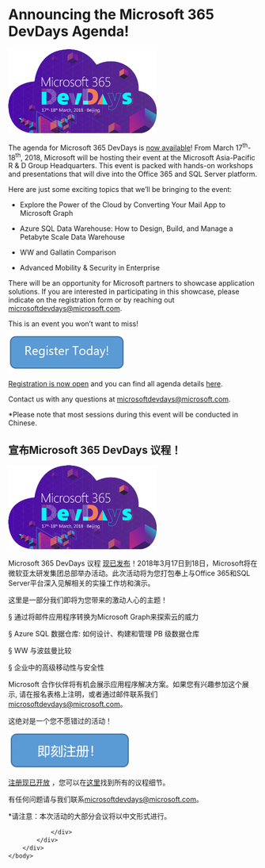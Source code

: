 <html dir="LTR" xmlns:mshelp="http://msdn.microsoft.com/mshelp" xmlns:ddue="http://ddue.schemas.microsoft.com/authoring/2003/5" xmlns:xlink="http://www.w3.org/1999/xlink" xmlns:tool="http://www.microsoft.com/tooltip">
    <head>
        <meta http-equiv="Content-Type" content="text/html; CHARSET=utf-8"></meta>
        <meta name="save" content="history"></meta>
        <title>Announcing the Microsoft 365 DevDays Agenda!</title>
        <xml>
            <mshelp:toctitle title="Announcing the Microsoft 365 DevDays Agenda!"></mshelp:toctitle>
            <mshelp:rltitle title="Announcing the Microsoft 365 DevDays Agenda!"></mshelp:rltitle>
            <mshelp:keyword index="A" term="04e161b9-da4f-4476-b741-278e1f33d589"></mshelp:keyword>
            <mshelp:attr name="DCSext.ContentType" value="open specification"></mshelp:attr>
            <mshelp:attr name="AssetID" value="04e161b9-da4f-4476-b741-278e1f33d589"></mshelp:attr>
            <mshelp:attr name="TopicType" value="kbRef"></mshelp:attr>
            <mshelp:attr name="DCSext.Title" value="Announcing the Microsoft 365 DevDays Agenda!" />
        </xml>
    </head>
    <body>
        <div id="header">
            <h1 class="heading">Announcing the Microsoft 365 DevDays Agenda!</h1>
        </div>
        <div id="mainSection">
            <div id="mainBody">
                <div id="allHistory" class="saveHistory"></div>
                <div id="sectionSection0" class="section" name="collapseableSection">
                    

<p><img id="Picture 31" src="MS-OFFINTBLOGLP_files/image002.png"></p>

<p>The agenda for Microsoft 365 DevDays is <span><a href="https://interopevents.com/beijing2018">now
available</a></span>! From March 17<sup>th</sup>-18<sup>th</sup>, 2018,
Microsoft will be hosting their event at the Microsoft Asia-Pacific R &amp; D
Group Headquarters. This event is packed with hands-on workshops and
presentations that will dive into the Office 365 and SQL Server platform.</p>

<p>Here are just some exciting topics that we’ll be bringing to
the event:</p>

<ul><li><p><span><span> 
</span></span>Explore the Power of the Cloud by Converting Your Mail App to
Microsoft Graph</p>

</li><li><p><span><span> 
</span></span>Azure SQL Data Warehouse: How to Design, Build, and Manage a
Petabyte Scale Data Warehouse</p>

</li><li><p><span><span> 
</span></span>WW and Gallatin Comparison</p>

</li><li><p><span><span> 
</span></span>Advanced Mobility &amp; Security in Enterprise</p>

</li></ul><p>There will be an opportunity for Microsoft partners to
showcase application solutions. If you are interested in participating in this
showcase, please indicate on the registration form or by reaching out <span><a href="mailto:microsoftdevdays@microsoft.com">microsoftdevdays@microsoft.com</a></span>.</p>

<p>This is an event you won’t want to miss!</p>

<p><img id="Picture 32" src="MS-OFFINTBLOGLP_files/image003.png"></p>

<p><span><a href="https://www.microsoftevents.com/profile/form/index.cfm?PKformID=0x3231008abcd">Registration
is now open</a></span> and you can find all agenda details <span><a href="http://www.interopevents.com/beijing2018">here</a></span>.</p>

<p>Contact us with any questions at <span><a href="mailto:microsoftdevdays@microsoft.com">microsoftdevdays@microsoft.com</a></span>.</p>

<div>

<p>*Please note that most sessions during
this event will be conducted in Chinese. </p>

</div>

<h2>&#23459;&#24067;Microsoft 365 DevDays &#35758;&#31243;&#65281;</h2>

<p><img id="Picture 35" src="MS-OFFINTBLOGLP_files/image002.png"></p>

<p>Microsoft 365 DevDays &#35758;&#31243; <span><a href="https://interopevents.com/beijing2018">&#29616;&#24050;&#21457;&#24067;</a></span>&#65281;2018&#24180;3&#26376;17&#26085;&#21040;18&#26085;&#65292;Microsoft&#23558;&#22312;&#24494;&#36719;&#20122;&#22826;&#30740;&#21457;&#38598;&#22242;&#24635;&#37096;&#20030;&#21150;&#27963;&#21160;&#12290;&#27492;&#27425;&#27963;&#21160;&#23558;&#20026;&#24744;&#25171;&#21253;&#22857;&#19978;&#19982;Office
365&#21644;SQL
Server&#24179;&#21488;&#28145;&#20837;&#35265;&#35299;&#30456;&#20851;&#30340;&#23454;&#25805;&#24037;&#20316;&#22346;&#21644;&#28436;&#31034;&#12290;</p>

<p>&#36825;&#37324;&#26159;&#19968;&#37096;&#20998;&#25105;&#20204;&#21363;&#23558;&#20026;&#24744;&#24102;&#26469;&#30340;&#28608;&#21160;&#20154;&#24515;&#30340;&#20027;&#39064;&#65281;</p>

<p><span>§<span> 
</span></span>&#36890;&#36807;&#23558;&#37038;&#20214;&#24212;&#29992;&#31243;&#24207;&#36716;&#25442;&#20026;Microsoft
Graph&#26469;&#25506;&#32034;&#20113;&#30340;&#23041;&#21147;</p>

<p><span>§<span> 
</span></span>Azure SQL &#25968;&#25454;&#20179;&#24211;:
&#22914;&#20309;&#35774;&#35745;&#12289;&#26500;&#24314;&#21644;&#31649;&#29702;
PB &#32423;&#25968;&#25454;&#20179;&#24211;</p>

<p><span>§<span> 
</span></span>WW &#19982;&#27874;&#20857;&#26364;&#27604;&#36739;</p>

<p><span>§<span> 
</span></span>&#20225;&#19994;&#20013;&#30340;&#39640;&#32423;&#31227;&#21160;&#24615;&#19982;&#23433;&#20840;&#24615;</p>

<p> </p>

<p>Microsoft
&#21512;&#20316;&#20249;&#20276;&#23558;&#26377;&#26426;&#20250;&#23637;&#31034;&#24212;&#29992;&#31243;&#24207;&#35299;&#20915;&#26041;&#26696;&#12290;&#22914;&#26524;&#24744;&#26377;&#20852;&#36259;&#21442;&#21152;&#36825;&#20010;&#23637;&#31034;,
&#35831;&#22312;&#25253;&#21517;&#34920;&#26684;&#19978;&#27880;&#26126;&#65292;&#25110;&#32773;&#36890;&#36807;&#37038;&#20214;&#32852;&#31995;&#25105;&#20204;
<span><a href="mailto:microsoftdevdays@microsoft.com">microsoftdevdays@microsoft.com</a></span>&#12290;</p>

<p>&#36825;&#32477;&#23545;&#26159;&#19968;&#20010;&#24744;&#19981;&#24895;&#38169;&#36807;&#30340;&#27963;&#21160;&#65281;</p>

<p><img id="Picture 33" src="MS-OFFINTBLOGLP_files/image004.png"></p>

<p><span><a href="https://www.microsoftevents.com/profile/form/index.cfm?PKformID=0x3231008abcd">&#27880;&#20876;&#29616;&#24050;&#24320;&#25918;</a></span>
&#65292;&#24744;&#21487;&#20197;&#22312;<span><a href="http://www.interopevents.com/beijing2018">&#36825;&#37324;</a></span>&#25214;&#21040;&#25152;&#26377;&#30340;&#35758;&#31243;&#32454;&#33410;&#12290;</p>

<p>&#26377;&#20219;&#20309;&#38382;&#39064;&#35831;&#19982;&#25105;&#20204;&#32852;&#31995;<span><a href="mailto:microsoftdevdays@microsoft.com">microsoftdevdays@microsoft.com</a></span>&#12290;</p>

<p>*&#35831;&#27880;&#24847;&#65306;&#26412;&#27425;&#27963;&#21160;&#30340;&#22823;&#37096;&#20998;&#20250;&#35758;&#23558;&#20197;&#20013;&#25991;&#24418;&#24335;&#36827;&#34892;&#12290;</p>


                </div>
            </div>
        </div>
    </body>
</html>